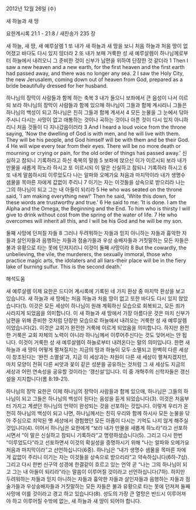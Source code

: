 2012년 12월 26일 (수)

새 하늘과 새 땅



요한계시록 21:1 - 21:8 / 새찬송가 235 장


새 하늘, 새 땅, 새 예루살렘 
1 또 내가 새 하늘과 새 땅을 보니 처음 하늘과 처음 땅이 없어졌고 바다도 다시 있지 않더라 2 또 내가 보매 거룩한 성 새 예루살렘이 하나님께로부터 하늘에서 내려오니 그 준비한 것이 신부가 남편을 위하여 단장한 것 같더라
1 Then I saw a new heaven and a new earth, for the first heaven and the first earth had passed away, and there was no longer any sea. 2 I saw the Holy City, the new Jerusalem, coming down out of heaven from God, prepared as a bride beautifully dressed for her husband.

하나님의 장막이 사람들과 함께 하는 축복
3 내가 들으니 보좌에서 큰 음성이 나서 이르되 보라 하나님의 장막이 사람들과 함께 있으매 하나님이 그들과 함께 계시리니 그들은 하나님의 백성이 되고 하나님은 친히 그들과 함께 계셔서 4 모든 눈물을 그 눈에서 닦아 주시니 다시는 사망이 없고 애통하는 것이나 곡하는 것이나 아픈 것이 다시 있지 아니하리니 처음 것들이 다 지나갔음이러라
3 And I heard a loud voice from the throne saying, 'Now the dwelling of God is with men, and he will live with them. They will be his people, and God himself will be with them and be their God. 4 He will wipe every tear from their eyes. There will be no more death or mourning or crying or pain, for the old order of things has passed away.'
신실하고 참되니 기록하라고 하신 축복의 말씀 
5 보좌에 앉으신 이가 이르시되 보라 내가 만물을 새롭게 하노라 하시고 또 이르시되 이 말은 신실하고 참되니 기록하라 하시고 6 또 내게 말씀하시되 이루었도다 나는 알파와 오메가요 처음과 마지막이라 내가 생명수 샘물을 목마른 자에게 값없이 주리니 7 이기는 자는 이것들을 상속으로 받으리라 나는 그의 하나님이 되고 그는 내 아들이 되리라
5 He who was seated on the throne said, 'I am making everything new!' Then he said, 'Write this down, for these words are trustworthy and true.' 6 He said to me: 'It is done. I am the Alpha and the Omega, the Beginning and the End. To him who is thirsty I will give to drink without cost from the spring of the water of life. 7 He who overcomes will inherit all this, and I will be his God and he will be my son.

둘째 사망에 던져질 자들
8 그러나 두려워하는 자들과 믿지 아니하는 자들과 흉악한 자들과 살인자들과 음행하는 자들과 점술가들과 우상 숭배자들과 거짓말하는 모든 자들은 불과 유황으로 타는 못에 던져지리니 이것이 둘째 사망이라
8 But the cowardly, the unbelieving, the vile, the murderers, the sexually immoral, those who practice magic arts, the idolaters and all liars-their place will be in the fiery lake of burning sulfur. This is the second death.'

해석도움





새 예루살렘
이제 요한은 드디어 계시록에 기록된 네 가지 환상 중 마지막 환상을 보고 있습니다. 새 하늘과 새 땅에는 처음 하늘과 처음 땅이 없고 또한 바다도 다시 있지 않았습니다(1). 이것은 모든 세상이 하나님이 원래 계획하신 모습으로 회복되고, 모든 죄가 사라지게 되었음을 의미합니다. 이 새 하늘과 새 땅에서 가장 아름다운 것은 마치 신부가 남편을 위해 준비한 것처럼 단장한 모습으로 하늘에서 내려오는 거룩한 성 새 예루살렘이었습니다(2). 이것은 교회가 완전한 거룩에 이르게 되었음을 의미합니다. 하지만 완전한 거룩은 교회 자체의 노력이 아니라 하나님께서 이루어주신다는 것도 잊어서는 안 됩니다. 이것이 거룩한 성 새 예루살렘이 하늘로부터 내려온다는 말의 의미입니다. 한편 새 하늘과 새 땅이 어떻게 펼쳐질지는 지금의 땅과 하늘이 모두 소멸되고 완벽히 다른 세상이 창조된다는 ‘완전 소멸설’과, 지금 이 세상과는 차원이 다른 새 세상이 펼쳐지겠지만, 마치 모양이 전혀 다른 씨앗과 꽃이 같은 성분을 공유하는 것처럼 그 새 세상도 지금의 세상과 어떤 연속성을 공유할 것이라는 ‘갱신설’입니다. 이 중 개혁주의 신학자들은 갱신설을 지지합니다(롬 8:19-21). 

하나님의 장막
요한은 이제 하나님의 장막이 사람들과 함께 있으매, 하나님은 그들의 하나님이 되고 그들은 하나님의 백성이 된다는 음성을 듣게 되었습니다(3). 이것은 처음부터 가지고 계셨던 하나님의 언약이 완성되는 것을 선포하는 것입니다. 이렇게 우리가 온전히 하나님의 백성이 되고 나면, 하나님께서는 친히 우리와 함께 하시사 모든 눈물을 닦아 주심으로 죄악된 옛 세상에서 경험했던 모든 아픔이 다시는 기억도 나지 않게 해주실 것입니다(4). 이어서 하나님은 요한에게 “보라 내가 만물을 새롭게 하노라”라고 선포하시면서 “이 말은 신실하고 참되니 기록하라”고 명령하셨습니다(5). 그리고 다시 한번 “이루었도다”라고 선포하면서 이것의 확실성을 증명하시기 위해 “나는 알파와 오메가요 처음과 마지막이라”고 선언하십니다(6중). 하나님은 “내가 생명수 샘물을 목마른 자에게 값없이 주리니 이기는 자는 이것들을 상속으로 받으리라”고 약속하십니다(6하-7상). 그리고 다시 한번 신구약 성경에 한결같이 흐르고 있는 언약 곧 “나는 그의 하나님이 되고 그는 내 아들이 되리라”라는 말씀이 이루어질 것이라고 선언하십니다(7하). 하지만 두려워하는 자들과 믿지 아니하는 자들과 흉악한 자들과 살인자들과 음행하는 자들과 점술가들과 우상숭배자들과 거짓말하는 모든 자들은 불과 유황으로 타는 못에 던져져 둘째 사망에 이를 것이라고 경고 하고 있습니다(8). 성도의 가장 큰 열망은 반드시 이루어져야 하고 이루어질 수밖에 없는, 새 하늘과 새 땅이 되어야 합니다.